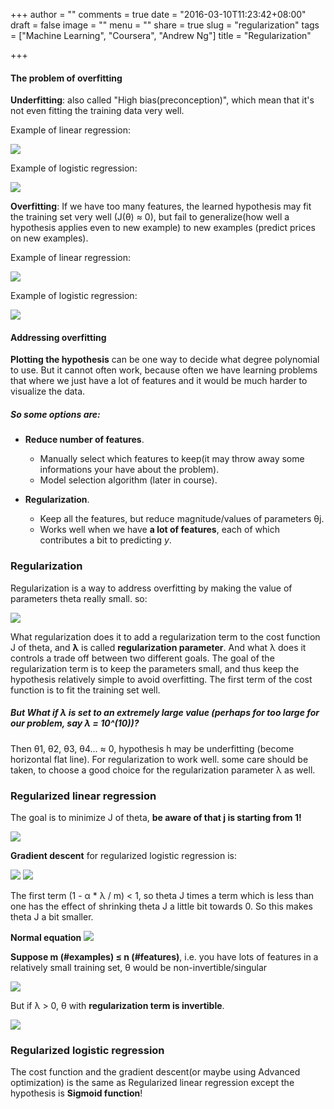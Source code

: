 +++
author = ""
comments = true
date = "2016-03-10T11:23:42+08:00"
draft = false
image = ""
menu = ""
share = true
slug = "regularization"
tags = ["Machine Learning", "Coursera", "Andrew Ng"]
title = "Regularization"

+++

#### The problem of overfitting
**Underfitting**: also called "High bias(preconception)", which mean that it's not even fitting the training data very well.

Example of linear regression:

![](https://github.com/shirleyChou/blog/blob/master/static/content/post/images/andrew-ng-ml/week3/underfit.JPG?raw=true)

Example of logistic regression:

![](https://github.com/shirleyChou/blog/blob/master/static/content/post/images/andrew-ng-ml/week3/underfit-logistic.JPG?raw=true)

**Overfitting**: If we have too many features, the learned hypothesis may fit the training set very well (J(θ) ≈ 0), but fail to generalize(how well a hypothesis applies even to new example) to new examples (predict prices on new examples).

Example of linear regression:

![](https://github.com/shirleyChou/blog/blob/master/static/content/post/images/andrew-ng-ml/week3/overfit.JPG?raw=true)

Example of logistic regression:

![](https://github.com/shirleyChou/blog/blob/master/static/content/post/images/andrew-ng-ml/week3/overfit-logistic.JPG?raw=true)


#### Addressing overfitting
**Plotting the hypothesis** can be one way to decide what degree polynomial to use. But it cannot often work, because often we have learning problems that where we just have a lot of features and it would be much harder to visualize the data. 

##### So some options are:  
* **Reduce number of features**.  
     * Manually select which features to keep(it may throw away some informations your have about the problem).  
     * Model selection algorithm (later in course).  

* **Regularization**.  
     * Keep all the features, but reduce magnitude/values of parameters θj.  
     * Works well when we have **a lot of features**, each of which contributes a bit to predicting *y*.   


### Regularization
Regularization is a way to address overfitting by making the value of parameters theta really small. so:

![](https://github.com/shirleyChou/blog/blob/master/static/content/post/images/andrew-ng-ml/week3/intuition.JPG?raw=true)

What regularization does it to add a regularization term to the cost function J of theta, and **λ** is called **regularization parameter**. And what λ does it controls a trade off between two different goals. The goal of the regularization term is to keep the parameters small, and thus keep the hypothesis relatively simple to avoid overfitting. The first term of the cost function is to fit the training set well.


##### But What if λ is set to an extremely large value (perhaps for too large for our problem, say λ = 10^(10))?

Then θ1, θ2, θ3, θ4... ≈ 0, hypothesis h may be underfitting (become horizontal flat line). For regularization to work well. some care should be taken, to choose a good choice for the regularization parameter λ as well.


### Regularized linear regression
The goal is to minimize J of theta, **be aware of that j is starting from 1!** 

![](https://github.com/shirleyChou/blog/blob/master/static/content/post/images/andrew-ng-ml/week3/regularization.JPG?raw=true)

**Gradient descent** for regularized logistic regression is:

![](https://github.com/shirleyChou/blog/blob/master/static/content/post/images/andrew-ng-ml/week3/theta0.JPG?raw=true)
![](https://github.com/shirleyChou/blog/blob/master/static/content/post/images/andrew-ng-ml/week3/thetaj.JPG?raw=true)

The first term (1 - α * λ / m) < 1, so theta J times a term which is less than one has the effect of shrinking theta J a little bit towards 0. So this makes theta J a bit smaller.

**Normal equation**
![](https://github.com/shirleyChou/blog/blob/master/static/content/post/images/andrew-ng-ml/week3/normal.JPG?raw=true)

**Suppose m (#examples) ≤ n (#features)**, i.e. you have lots of features in a relatively small training set, θ would be non-invertible/singular

![](https://github.com/shirleyChou/blog/blob/master/static/content/post/images/andrew-ng-ml/week3/theta.JPG?raw=true)

But if λ > 0, θ with **regularization term is invertible**.

![](https://github.com/shirleyChou/blog/blob/master/static/content/post/images/andrew-ng-ml/week3/theta-invertible.JPG?raw=true) 


### Regularized logistic regression
The cost function and the gradient descent(or maybe using Advanced optimization) is the same as Regularized linear regression except the hypothesis is **Sigmoid function**!